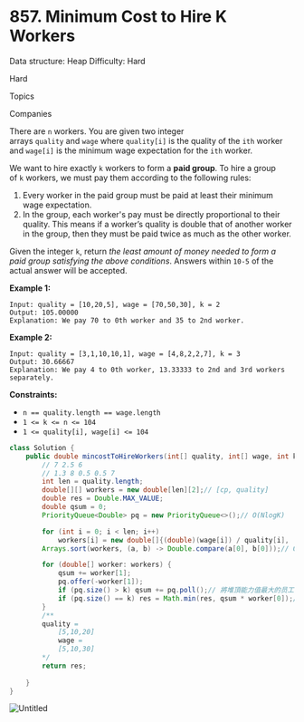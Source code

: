 # 857. Minimum Cost to Hire K Workers

Data structure: Heap
Difficulty: Hard

Hard

Topics

Companies

There are `n` workers. You are given two integer arrays `quality` and `wage` where `quality[i]` is the quality of the `ith` worker and `wage[i]` is the minimum wage expectation for the `ith` worker.

We want to hire exactly `k` workers to form a **paid group**. To hire a group of `k` workers, we must pay them according to the following rules:

1. Every worker in the paid group must be paid at least their minimum wage expectation.
2. In the group, each worker's pay must be directly proportional to their quality. This means if a worker’s quality is double that of another worker in the group, then they must be paid twice as much as the other worker.

Given the integer `k`, return *the least amount of money needed to form a paid group satisfying the above conditions*. Answers within `10-5` of the actual answer will be accepted.

**Example 1:**

```
Input: quality = [10,20,5], wage = [70,50,30], k = 2
Output: 105.00000
Explanation: We pay 70 to 0th worker and 35 to 2nd worker.

```

**Example 2:**

```
Input: quality = [3,1,10,10,1], wage = [4,8,2,2,7], k = 3
Output: 30.66667
Explanation: We pay 4 to 0th worker, 13.33333 to 2nd and 3rd workers separately.

```

**Constraints:**

- `n == quality.length == wage.length`
- `1 <= k <= n <= 104`
- `1 <= quality[i], wage[i] <= 104`

```java
class Solution {
    public double mincostToHireWorkers(int[] quality, int[] wage, int k) {
        // 7 2.5 6
        // 1.3 8 0.5 0.5 7
        int len = quality.length;
        double[][] workers = new double[len][2];// [cp, quality]
        double res = Double.MAX_VALUE;
        double qsum = 0;
        PriorityQueue<Double> pq = new PriorityQueue<>();// O(NlogK)

        for (int i = 0; i < len; i++)
            workers[i] = new double[]{(double)(wage[i]) / quality[i], (double)quality[i]};
        Arrays.sort(workers, (a, b) -> Double.compare(a[0], b[0]));// O(NlogN) 按cp值由小到大排序

        for (double[] worker: workers) {
            qsum += worker[1];
            pq.offer(-worker[1]);
            if (pq.size() > k) qsum += pq.poll();// 將堆頂能力值最大的员工移除，因為能力值越大意味需要付的薪水越多
            if (pq.size() == k) res = Math.min(res, qsum * worker[0]);// 最少金額會等於 最差cp值* 總q
        }
        /**
        quality =
            [5,10,20]
	        wage =
            [5,10,30]
        */
        return res;
        
    }
}
```

![Untitled](Untitled%201.png)